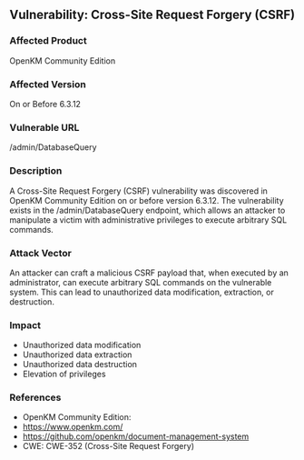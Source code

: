 **Vulnerability:** Cross-Site Request Forgery (CSRF)
---------------------------------------------
### Affected Product
OpenKM Community Edition
### Affected Version
On or Before 6.3.12
### Vulnerable URL
/admin/DatabaseQuery
### Description
A Cross-Site Request Forgery (CSRF) vulnerability was discovered in OpenKM Community Edition on or before version 6.3.12. The vulnerability exists in the /admin/DatabaseQuery endpoint, which allows an attacker to manipulate a victim with administrative privileges to execute arbitrary SQL commands.
### Attack Vector
An attacker can craft a malicious CSRF payload that, when executed by an administrator, can execute arbitrary SQL commands on the vulnerable system. This can lead to unauthorized data modification, extraction, or destruction.
### Impact
* Unauthorized data modification
* Unauthorized data extraction
* Unauthorized data destruction
* Elevation of privileges
### References
* OpenKM Community Edition:
* https://www.openkm.com/
* https://github.com/openkm/document-management-system
* CWE: CWE-352 (Cross-Site Request Forgery)

